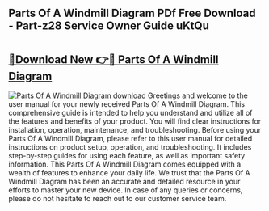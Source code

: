 ## Parts Of A Windmill Diagram PDf Free Download - Part-z28 Service Owner Guide uKtQu

# <h2><a href="http://dfi89jj.blite.top/?on=Parts+Of+A+Windmill+Diagram">🔗Download New 👉🔴 Parts Of A Windmill Diagram</a></h2>

[![Parts Of A Windmill Diagram download](https://i.imgur.com/lujVjoI.png)](http://dfi89jj.blite.top/?on=Parts+Of+A+Windmill+Diagram)
Greetings and welcome to the user manual for your newly received Parts Of A Windmill Diagram. This comprehensive guide is intended to help you understand and utilize all of the features and benefits of your product. You will find clear instructions for installation, operation, maintenance, and troubleshooting. Before using your Parts Of A Windmill Diagram, please refer to this user manual for detailed instructions on product setup, operation, and troubleshooting. It includes step-by-step guides for using each feature, as well as important safety information. This Parts Of A Windmill Diagram comes equipped with a wealth of features to enhance your daily life. We trust that the Parts Of A Windmill Diagram has been an accurate and detailed resource in your efforts to master your new device. In case of any queries or concerns, please do not hesitate to reach out to our customer service team.
